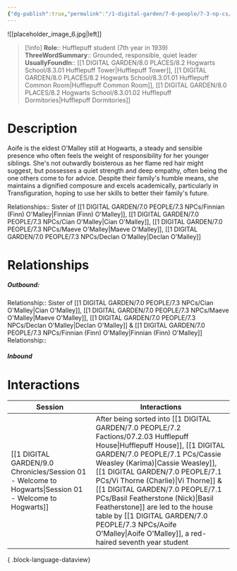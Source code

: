 ```yaml
---
{"dg-publish":true,"permalink":"/1-digital-garden/7-0-people/7-3-np-cs/aoife-o-malley/","tags":["#person","hogwarts","student","hufflepuff"]}
---
```


![[placeholder_image_6.jpg\|left]]
>[!info]
>**Role**:: Hufflepuff student (7th year in 1939)
>**ThreeWordSummary**:: Grounded, responsible, quiet leader
>**UsuallyFoundIn**:: [[1 DIGITAL GARDEN/8.0 PLACES/8.2 Hogwarts School/8.3.01 Hufflepuff Tower\|Hufflepuff Tower]], [[1 DIGITAL GARDEN/8.0 PLACES/8.2 Hogwarts School/8.3.01.01 Hufflepuff Common Room\|Hufflepuff Common Room]], [[1 DIGITAL GARDEN/8.0 PLACES/8.2 Hogwarts School/8.3.01.02 Hufflepuff Dormitories\|Hufflepuff Dormitories]]

# Description

Aoife is the eldest O'Malley still at Hogwarts, a steady and sensible presence who often feels the weight of responsibility for her younger siblings. She's not outwardly boisterous as her flame red hair might suggest, but possesses a quiet strength and deep empathy, often being the one others come to for advice. Despite their family's humble means, she maintains a dignified composure and excels academically, particularly in Transfiguration, hoping to use her skills to better their family's future.

Relationships:: Sister of [[1 DIGITAL GARDEN/7.0 PEOPLE/7.3 NPCs/Finnian (Finn) O'Malley\|Finnian (Finn) O'Malley]], [[1 DIGITAL GARDEN/7.0 PEOPLE/7.3 NPCs/Cian O'Malley\|Cian O'Malley]], [[1 DIGITAL GARDEN/7.0 PEOPLE/7.3 NPCs/Maeve O'Malley\|Maeve O'Malley]], [[1 DIGITAL GARDEN/7.0 PEOPLE/7.3 NPCs/Declan O'Malley\|Declan O'Malley]]

# Relationships
##### Outbound:
Relationship:: Sister of [[1 DIGITAL GARDEN/7.0 PEOPLE/7.3 NPCs/Cian O'Malley\|Cian O'Malley]], [[1 DIGITAL GARDEN/7.0 PEOPLE/7.3 NPCs/Maeve O'Malley\|Maeve O'Malley]], [[1 DIGITAL GARDEN/7.0 PEOPLE/7.3 NPCs/Declan O'Malley\|Declan O'Malley]] & [[1 DIGITAL GARDEN/7.0 PEOPLE/7.3 NPCs/Finnian (Finn) O'Malley\|Finnian (Finn) O'Malley]]
Relationship::

##### Inbound

# Interactions

| Session                                                                                                   | Interactions                                                                                                                                                                                                                                                                                    |
| --------------------------------------------------------------------------------------------------------- | ----------------------------------------------------------------------------------------------------------------------------------------------------------------------------------------------------------------------------------------------------------------------------------------------- |
| [[1 DIGITAL GARDEN/9.0 Chronicles/Session 01 - Welcome to Hogwarts\|Session 01 - Welcome to Hogwarts]] | After being sorted into [[1 DIGITAL GARDEN/7.0 PEOPLE/7.2 Factions/07.2.03 Hufflepuff House\|Hufflepuff House]], [[1 DIGITAL GARDEN/7.0 PEOPLE/7.1 PCs/Cassie Weasley (Karima)\|Cassie Weasley]], [[1 DIGITAL GARDEN/7.0 PEOPLE/7.1 PCs/Vi Thorne (Charlie)\|Vi Thorne]] & [[1 DIGITAL GARDEN/7.0 PEOPLE/7.1 PCs/Basil Featherstone (Nick)\|Basil Featherstone]] are led to the house table by [[1 DIGITAL GARDEN/7.0 PEOPLE/7.3 NPCs/Aoife O'Malley\|Aoife O'Malley]], a red-haired seventh year student |

{ .block-language-dataview}

